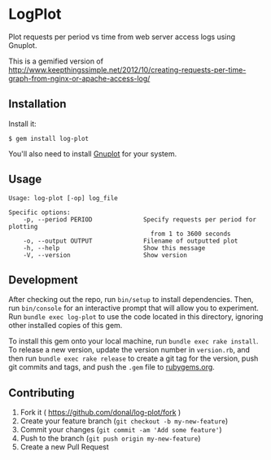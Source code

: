 # LogPlot

Plot requests per period vs time from web server access logs using Gnuplot.

This is a gemified version of
http://www.keepthingssimple.net/2012/10/creating-requests-per-time-graph-from-nginx-or-apache-access-log/

## Installation

Install it:

    $ gem install log-plot

You'll also need to install [Gnuplot](http://www.gnuplot.info/) for your
system.

## Usage

```
Usage: log-plot [-op] log_file

Specific options:
    -p, --period PERIOD              Specify requests per period for plotting
                                       from 1 to 3600 seconds
    -o, --output OUTPUT              Filename of outputted plot
    -h, --help                       Show this message
    -V, --version                    Show version
```

## Development

After checking out the repo, run `bin/setup` to install dependencies. Then, run `bin/console` for an interactive prompt that will allow you to experiment. Run `bundle exec log-plot` to use the code located in this directory, ignoring other installed copies of this gem.

To install this gem onto your local machine, run `bundle exec rake install`. To release a new version, update the version number in `version.rb`, and then run `bundle exec rake release` to create a git tag for the version, push git commits and tags, and push the `.gem` file to [rubygems.org](https://rubygems.org).

## Contributing

1. Fork it ( https://github.com/donal/log-plot/fork )
2. Create your feature branch (`git checkout -b my-new-feature`)
3. Commit your changes (`git commit -am 'Add some feature'`)
4. Push to the branch (`git push origin my-new-feature`)
5. Create a new Pull Request
